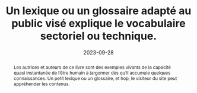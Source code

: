 ---
title: Un lexique ou un glossaire adapté au public visé explique le vocabulaire sectoriel ou technique. 
detail: Un lexique ou un glossaire adapté au public visé explique le vocabulaire sectoriel ou technique. 
abstract: Les autrices et auteurs de ce livre sont des exemples vivants de la capacité quasi instantanée de l’être humain à jargonner dès qu’il accumule quelques connaissances. Un petit lexique ou un glossaire, et hop, le visiteur du site peut appréhender les contenus.
categories: ["Contenus"]
agrege: O4007-E007
opquast: '4 007'
indiceebook: '7'
description: "Règle n° 007"
before: "006"
weight: "007"
after: "008"
actif: '1'
layout: rules
date: 2023-09-28
tags: ["Accessibilité"]
objectif: [ 
    "Permettre aux utilisateurs de comprendre les contenus sectoriels ou à caractère technique. ",
    "Faciliter l'utilisation d'un service. ",
    "Améliorer le référencement sur des mots-clés ou expressions techniques.",
    "Améliorer l’accessibilité des contenus aux lectrices et lecteurs handicapées. ",
    "Améliorer la prise en compte des contenus par les moteurs de recherche et outils d’indexation."]
Meo: [
    "Une section, une page ou une série de pages de glossaire explicitant le vocabulaire technique ou sectoriel utilisé dans le contenu du site. Ce glossaire devra être disponible directement depuis chaque page du site.",
    "Ou bien un mécanisme permettant à l'utilisateur d'accéder à la définition des termes du vocabulaire technique ou sectoriel, depuis au moins leur première occurrence dans chaque page du site."]
Controle: ["Pour chaque page contenant du vocabulaire spécifique, contrôler qu'il est possible d'accéder&nbsp;:

    À une section jouant le rôle de glossaire dans chaque page concernée.
    À une page ou une série de pages de glossaire disponible via les menus de navigation.
    Ou directement à la définition des termes depuis au moins leur première occurrence dans chaque page du site via un lien ou un tooltip.
"
]
epubcheck: 
ace: 
humancheck: true
Source: ["Opquast"]
Referentiel: [""]
steps: ["Conception", "Éditorial"]
---